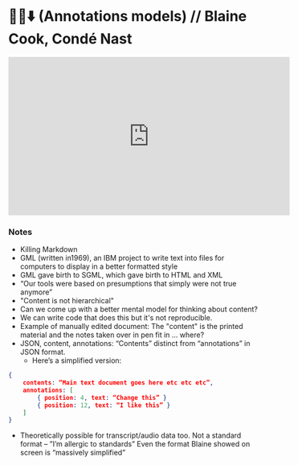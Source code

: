# 🔪✅⬇️ \(Annotations models\) // Blaine Cook, Condé Nast

<iframe width="560" height="315" src="https://www.youtube.com/embed/Cd56vF3lZ_Q" frameborder="0" allowfullscreen></iframe>

### Notes
- Killing Markdown
- GML (written in1969), an IBM project to write text into files for computers to display in a better formatted style 
- GML gave birth to SGML, which gave birth to HTML and XML
- “Our tools were based on presumptions that simply were not true anymore”
- "Content is not hierarchical"
- Can we come up with a better mental model for thinking about content?
- We can write code that does this but it's not reproducible.
- Example of manually edited document: The "content" is the printed material and the notes taken over in pen fit in … where?
- JSON, content, annotations: “Contents” distinct from “annotations” in JSON format. 
    - Here’s a simplified version:

```json
{
    contents: “Main text document goes here etc etc etc”,
    annotations: [
        { position: 4, text: “Change this” }
        { position: 12, text: “I like this” }
    ]
}
```

- Theoretically possible for transcript/audio data too.
Not a standard format – ”I’m allergic to standards”
Even the format Blaine showed on screen is “massively simplified”


